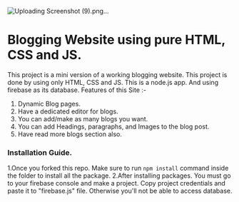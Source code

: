 ![Uploading Screenshot (9).png…]()

# Blogging Website using pure HTML, CSS and JS. 

This project is a mini version of a working blogging website. This project is done by using only HTML, CSS and JS. This is a node.js app. And using firebase as its database. Features of this Site :-

1. Dynamic Blog pages.
2. Have a dedicated editor for blogs.
3. You can add/make as many blogs you want.
4. You can add Headings, paragraphs, and Images to the blog post. 
5. Have read more blogs section also.

### Installation Guide.

1.Once you forked this repo. Make sure to run `npm install` command inside the folder to install all the package.
2.After installing packages. You must go to your firebase console and make a project. Copy project credentials and paste it to "firebase.js" file. Otherwise you'll not be able to access database.
